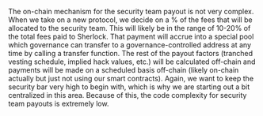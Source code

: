 The on-chain mechanism for the security team payout is not very complex. When we take on a new protocol, we decide on a % of the fees that will be allocated to the security team. This will likely be in the range of 10-20% of the total fees paid to Sherlock. That payment will accrue into a special pool which governance can transfer to a governance-controlled address at any time by calling a transfer function. The rest of the payout factors (tranched vesting schedule, implied hack values, etc.) will be calculated off-chain and payments will be made on a scheduled basis off-chain (likely on-chain actually but just not using our smart contracts). Again, we want to keep the security bar very high to begin with, which is why we are starting out a bit centralized in this area. Because of this, the code complexity for security team payouts is extremely low.
